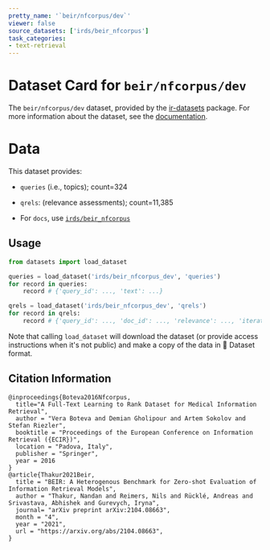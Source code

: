 ```yaml
---
pretty_name: '`beir/nfcorpus/dev`'
viewer: false
source_datasets: ['irds/beir_nfcorpus']
task_categories:
- text-retrieval
---
```


# Dataset Card for `beir/nfcorpus/dev`

The `beir/nfcorpus/dev` dataset, provided by the [ir-datasets](https://ir-datasets.com/) package.
For more information about the dataset, see the [documentation](https://ir-datasets.com/beir#beir/nfcorpus/dev).

# Data

This dataset provides:
 - `queries` (i.e., topics); count=324
 - `qrels`: (relevance assessments); count=11,385

 - For `docs`, use [`irds/beir_nfcorpus`](https://huggingface.co/datasets/irds/beir_nfcorpus)

## Usage

```python
from datasets import load_dataset

queries = load_dataset('irds/beir_nfcorpus_dev', 'queries')
for record in queries:
    record # {'query_id': ..., 'text': ...}

qrels = load_dataset('irds/beir_nfcorpus_dev', 'qrels')
for record in qrels:
    record # {'query_id': ..., 'doc_id': ..., 'relevance': ..., 'iteration': ...}

```

Note that calling `load_dataset` will download the dataset (or provide access instructions when it's not public) and make a copy of the
data in 🤗 Dataset format.

## Citation Information

```
@inproceedings{Boteva2016Nfcorpus,
  title="A Full-Text Learning to Rank Dataset for Medical Information Retrieval",
  author = "Vera Boteva and Demian Gholipour and Artem Sokolov and Stefan Riezler",
  booktitle = "Proceedings of the European Conference on Information Retrieval ({ECIR})",
  location = "Padova, Italy",
  publisher = "Springer",
  year = 2016
}
@article{Thakur2021Beir,
  title = "BEIR: A Heterogenous Benchmark for Zero-shot Evaluation of Information Retrieval Models",
  author = "Thakur, Nandan and Reimers, Nils and Rücklé, Andreas and Srivastava, Abhishek and Gurevych, Iryna", 
  journal= "arXiv preprint arXiv:2104.08663",
  month = "4",
  year = "2021",
  url = "https://arxiv.org/abs/2104.08663",
}
```
